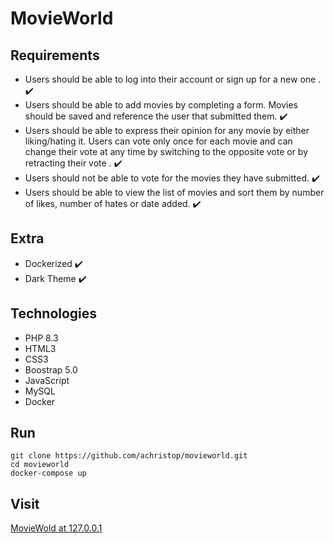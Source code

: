 # MovieWorld

## Requirements

- Users should be able to log into their account or sign up for a new one . ✔️
- Users should be able to add movies by completing a form. Movies should be saved and reference the user that submitted them. ✔️
- Users should be able to express their opinion for any movie by either liking/hating it. Users can vote only once for each movie and can change their vote at any time by switching to the opposite vote or by retracting their vote . ✔️
- Users should not be able to vote for the movies they have submitted. ✔️
- Users should be able to view the list of movies and sort them by number of likes, number of hates or date added. ✔️

## Extra

- Dockerized ✔️
- Dark Theme ✔️

## Technologies

- PHP 8.3
- HTML3
- CSS3
- Boostrap 5.0
- JavaScript
- MySQL
- Docker

## Run

```
git clone https://github.com/achristop/movieworld.git
cd movieworld
docker-compose up
```

## Visit

[MovieWold at 127.0.0.1](http://127.0.0.1)

